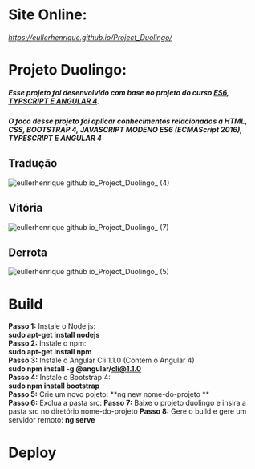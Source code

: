# Site Online:
###### https://eullerhenrique.github.io/Project_Duolingo/


# Projeto Duolingo: 

##### Esse projeto foi desenvolvido com base no projeto  do curso [ES6, TYPSCRIPT E ANGULAR 4](https://www.udemy.com/course/curso-de-desenvolvimento-web-com-es6-typescript-e-angular-4/). 

##### O foco desse projeto foi aplicar conhecimentos relacionados a HTML, CSS, BOOTSTRAP 4, JAVASCRIPT MODENO ES6 (ECMAScript 2016), TYPESCRIPT E ANGULAR 4

## Tradução

![eullerhenrique github io_Project_Duolingo_ (4)](https://user-images.githubusercontent.com/48317736/88221001-31915900-cc3a-11ea-9451-98f1bd3bad54.png)

## Vitória

![eullerhenrique github io_Project_Duolingo_ (7)](https://user-images.githubusercontent.com/48317736/88221211-82a14d00-cc3a-11ea-94c8-44fb1ef1e68b.png)

## Derrota

![eullerhenrique github io_Project_Duolingo_ (5)](https://user-images.githubusercontent.com/48317736/88221050-453cbf80-cc3a-11ea-81e5-93eab7dd18a8.png)



# Build

**Passo 1:** Instale o Node.js:       
          **sudo apt-get install nodejs**    
**Passo 2:** Instale o npm:           
          **sudo apt-get install npm**  
**Passo 3:** Instale o Angular Cli 1.1.0 (Contém o Angular 4)   
          **sudo npm install -g @angular/cli@1.1.0**      
**Passo 4:** Instale o Bootstrap 4:   
          **sudo npm install bootstrap**    
**Passo 5:** Crie um novo pojeto:
            **ng new nome-do-projeto **    
**Passo 6:** Exclua a pasta src:
**Passo 7:** Baixe o projeto duolingo e insira a pasta src no diretório nome-do-projeto
**Passo 8:** Gere o build e gere um servidor remoto:
            **ng serve**    
            
            
# Deploy

  


